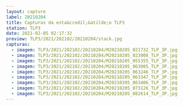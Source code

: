```yaml
---
layout: capture
label: 20210204
title: Capturas da esta&ccedil;&atilde;o TLP3
station: TLP3
date: 2021-02-05 02:17:32
preview: TLP3/2021/202102/20210204/stack.jpg
capturas:
  - imagem: TLP3/2021/202102/20210204/M20210205_021732_TLP_3P.jpg
  - imagem: TLP3/2021/202102/20210204/M20210205_023908_TLP_3P.jpg
  - imagem: TLP3/2021/202102/20210204/M20210205_055355_TLP_3P.jpg
  - imagem: TLP3/2021/202102/20210204/M20210205_063005_TLP_3P.jpg
  - imagem: TLP3/2021/202102/20210204/M20210205_063246_TLP_3P.jpg
  - imagem: TLP3/2021/202102/20210204/M20210205_063347_TLP_3P.jpg
  - imagem: TLP3/2021/202102/20210204/M20210205_063406_TLP_3P.jpg
  - imagem: TLP3/2021/202102/20210204/M20210205_073126_TLP_3P.jpg
  - imagem: TLP3/2021/202102/20210204/M20210205_082614_TLP_3P.jpg
---
```

